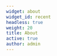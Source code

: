 ```yaml
---
widget: about
widget_id: recent
headless: true
weight: 20
title: About
active: true
author: admin
---
```

